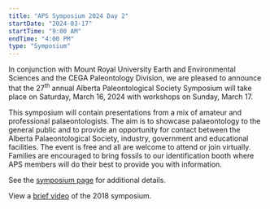 ```yaml
---
title: "APS Symposium 2024 Day 2"
startDate: "2024-03-17"
startTime: "9:00 AM"
endTime: "4:00 PM"
type: "Symposium"
---
```


In conjunction with Mount Royal University Earth and Environmental
Sciences and the CEGA Paleontology Division, we are pleased to announce
that the 27<sup>th</sup> annual Alberta Paleontological Society Symposium
will take place on Saturday, March 16, 2024 with workshops on Sunday, March 17.

This symposium will contain presentations from a mix of amateur and
professional palaeontologists. The aim is to showcase palaeontology to
the general public and to provide an opportunity for contact between the
Alberta Palaeontological Society, industry, government and educational
facilities. The event is free and all are welcome to attend or join
virtually. Families are encouraged to bring fossils to our
identification booth where APS members will do their best to provide you
with information.

See the [symposium page](/events/symposium) for additional details.

View a <a href="https://youtu.be/neXG3Y0q-O8">brief video</a> of the 2018
symposium.
